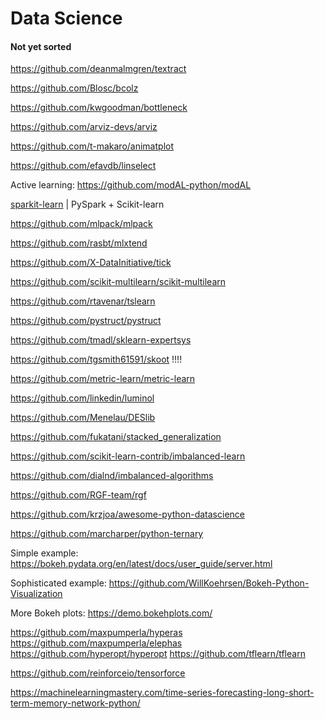 # Data Science

#### Not yet sorted


https://github.com/deanmalmgren/textract

https://github.com/Blosc/bcolz

https://github.com/kwgoodman/bottleneck

https://github.com/arviz-devs/arviz

https://github.com/t-makaro/animatplot

https://github.com/efavdb/linselect

Active learning: https://github.com/modAL-python/modAL

[sparkit-learn](https://github.com/lensacom/sparkit-learn) | PySpark + Scikit-learn

https://github.com/mlpack/mlpack


https://github.com/rasbt/mlxtend

https://github.com/X-DataInitiative/tick

https://github.com/scikit-multilearn/scikit-multilearn


https://github.com/rtavenar/tslearn

https://github.com/pystruct/pystruct

https://github.com/tmadl/sklearn-expertsys

https://github.com/tgsmith61591/skoot !!!!

https://github.com/metric-learn/metric-learn

https://github.com/linkedin/luminol


https://github.com/Menelau/DESlib

https://github.com/fukatani/stacked_generalization

https://github.com/scikit-learn-contrib/imbalanced-learn

https://github.com/dialnd/imbalanced-algorithms

https://github.com/RGF-team/rgf



https://github.com/krzjoa/awesome-python-datascience

https://github.com/marcharper/python-ternary




Simple example: https://bokeh.pydata.org/en/latest/docs/user_guide/server.html

Sophisticated example: https://github.com/WillKoehrsen/Bokeh-Python-Visualization

More Bokeh plots: https://demo.bokehplots.com/

https://github.com/maxpumperla/hyperas
https://github.com/maxpumperla/elephas
https://github.com/hyperopt/hyperopt
https://github.com/tflearn/tflearn

https://github.com/reinforceio/tensorforce


https://machinelearningmastery.com/time-series-forecasting-long-short-term-memory-network-python/









